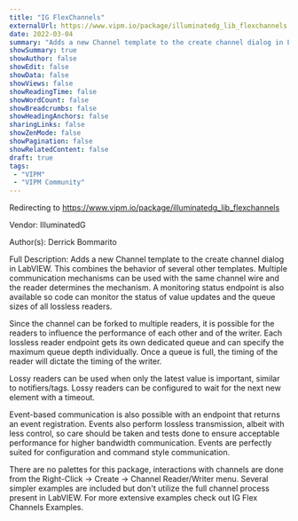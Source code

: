 ```yaml
---
title: "IG FlexChannels"
externalUrl: https://www.vipm.io/package/illuminatedg_lib_flexchannels
date: 2022-03-04
summary: "Adds a new Channel template to the create channel dialog in LabVIEW."
showSummary: true
showAuthor: false
showEdit: false
showData: false
showViews: false
showReadingTime: false
showWordCount: false
showBreadcrumbs: false
showHeadingAnchors: false
sharingLinks: false
showZenMode: false
showPagination: false
showRelatedContent: false
draft: true
tags:
 - "VIPM"
 - "VIPM Community"
---
```


Redirecting to https://www.vipm.io/package/illuminatedg_lib_flexchannels

Vendor: IlluminatedG

Author(s): Derrick Bommarito
 
Full Description:
Adds a new Channel template to the create channel dialog in LabVIEW. This combines the behavior of several other templates. Multiple communication mechanisms can be used with the same channel wire and the reader determines the mechanism. A monitoring status endpoint is also available so code can monitor the status of value updates and the queue sizes of all lossless readers.

Since the channel can be forked to multiple readers, it is possible for the readers to influence the performance of each other and of the writer. Each lossless reader endpoint gets its own dedicated queue and can specify the maximum queue depth individually. Once a queue is full, the timing of the reader will dictate the timing of the writer.

Lossy readers can be used when only the latest value is important, similar to notifiers/tags. Lossy readers can be configured to wait for the next new element with a timeout.

Event-based communication is also possible with an endpoint that returns an event registration. Events also perform lossless transmission, albeit with less control, so care should be taken and tests done to ensure acceptable performance for higher bandwidth communication. Events are perfectly suited for configuration and command style communication.

There are no palettes for this package, interactions with channels are done from the Right-Click -> Create -> Channel Reader/Writer menu. Several simpler examples are included but don't utilize the full channel process present in LabVIEW. For more extensive examples check out IG Flex Channels Examples.